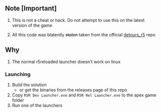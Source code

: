 ## Note [Important]

1. This is not a cheat or hack. Do not attempt to use this on the latest version of the game

2. All this code was blatently ~~stolen~~ taken from the official [detours_r5](https://github.com/Mauler125/detours_r5) repo

## Why

1. The normal r5reloaded launcher doesn't work on linux

### Launching

1. Build the solution
   * or get the binaries from the releases page of this repo
2. Copy `R5R Dev Launcher.exe` and `R5R Rel Launcher.exe` to the apex game folder
3. Run one of the launchers
